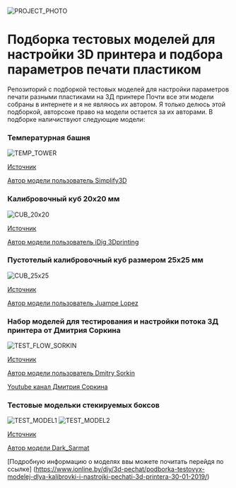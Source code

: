 ![PROJECT_PHOTO](https://www.ionline.by/promo/logo/git-logo.png)
# Подборка тестовых моделей для настройки 3D принтера и подбора параметров печати пластиком
Репозиторий с подборкой тестовых моделей для настройки параметров печати разными пластиками на 3Д принтере
Почти все эти модели собраны в интернете и я не являюсь их автором. Я только делюсь этой подборкой, авторсоке право на модели остается за их авторами.
В подборке наличиствуют следующие модели:

### Температурная башня
![TEMP_TOWER](https://static.ionline.by/2019/01/%D0%A2%D0%B5%D0%BC%D0%BF%D0%B5%D1%80%D0%BE%D1%82%D1%83%D1%80%D0%BD%D0%B0%D1%8F-%D0%B1%D0%B0%D1%88%D0%BD%D1%8F.png)

[Источник](https://www.thingiverse.com/thing:2893943) 

[Автор модели пользователь Simplify3D](https://www.thingiverse.com/Simplify3D/about)

### Калибровочный куб 20х20 мм
![CUB_20x20](https://static.ionline.by/2019/01/%D0%9A%D0%B0%D0%BB%D0%B8%D0%B1%D1%80%D0%BE%D0%B2%D0%BE%D1%87%D0%BD%D1%8B%D0%B9-%D0%BA%D1%83%D0%B1-20%D1%8520-%D0%BC%D0%BC-1.png)

[Источник](https://www.thingiverse.com/thing:1278865)

[Автор модели пользователь iDig 3Dprinting](https://www.thingiverse.com/iDig3Dprinting/about)

### Пустотелый калибровочный куб размером 25х25 мм
![CUB_25x25](https://static.ionline.by/2019/01/%D0%9F%D1%83%D1%81%D1%82%D0%BE%D1%82%D0%B5%D0%BB%D1%8B%D0%B9-%D0%BA%D1%83%D0%B1-25%D1%8525-%D0%BC%D0%BC.png)

[Источник](https://www.thingiverse.com/thing:45225)

[Автор модели пользователь Juampe Lopez](https://www.thingiverse.com/jotape/about)

### Набор моделей для тестирования и настройки потока 3Д принтера от Дмитрия Соркина
![TEST_FLOW_SORKIN](https://static.ionline.by/2019/01/%D1%82%D0%B5%D1%81%D1%82-%D0%BF%D0%BE%D1%82%D0%BE%D0%BA%D0%B0-%D0%B4%D0%BB%D1%8F-%D1%81%D0%BE%D0%BF%D0%BB%D0%B0.png)

[Источник](https://www.thingiverse.com/thing:3136121)

[Автор модели пользователь Dmitry Sorkin](https://www.thingiverse.com/Elektrolenin/about)

[Youtube канал Дмитрия Соркина](https://www.youtube.com/user/SorkinDmitry)

### Тестовые модельки стекируемых боксов
![TEST_MODEL1](https://static.ionline.by/2019/01/%D0%A2%D0%B5%D1%81%D1%82.-%D0%A7%D0%B0%D1%81%D1%82%D1%8C-%D0%BC%D0%BE%D0%B4%D1%83%D0%BB%D1%8C%D0%BD%D0%BE%D0%B3%D0%BE-%D0%B1%D0%BE%D0%BA%D1%81%D0%B0-1%D1%851-%D0%B1%D0%B5%D0%B7-%D0%B4%D0%BD%D0%B0.png)
![TEST_MODEL2](https://static.ionline.by/2019/01/%D0%A2%D0%B5%D1%81%D1%82.-%D0%A7%D0%B0%D1%81%D1%82%D1%8C-%D0%BC%D0%BE%D0%B4%D1%83%D0%BB%D1%8C%D0%BD%D0%BE%D0%B3%D0%BE-%D0%B1%D0%BE%D0%BA%D1%81%D0%B0-%D0%B2%D1%8B%D1%81%D0%BE%D1%82%D0%BE%D0%B9-15-%D0%BC%D0%BC-%D1%81-%D0%B4%D0%BD%D0%BE%D0%BC.png)

[Источник](https://www.ionline.by/diy/3d-pechat/podborka-testovyx-modelej-dlya-kalibrovki-i-nastrojki-pechati-3d-printera-30-01-2019/#stackbox-test-model)

[Автор модели Dark_Sarmat](https://www.ionline.by)

[Подробную информацию о моделях ввы можете почитать перейдя по ссылке] (https://www.ionline.by/diy/3d-pechat/podborka-testovyx-modelej-dlya-kalibrovki-i-nastrojki-pechati-3d-printera-30-01-2019/)